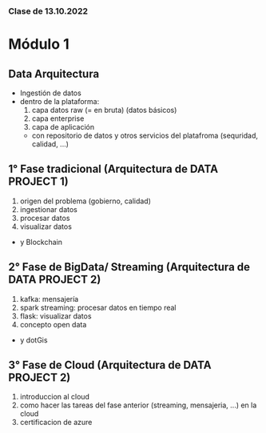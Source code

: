 ### Clase de 13.10.2022

# Módulo 1

## Data Arquitectura
- Ingestión de datos
- dentro de la plataforma:
    1. capa datos raw (= en bruta) (datos básicos)
    2. capa enterprise
    3. capa de aplicación
    - con repositorio de datos y otros servicios del platafroma (sequridad, calidad, ...)

##  1° Fase tradicional (Arquitectura de DATA PROJECT 1)
1. origen del problema (gobierno, calidad)
2. ingestionar datos
3. procesar datos
4. visualizar datos
- y Blockchain

## 2° Fase de BigData/ Streaming (Arquitectura de DATA PROJECT 2)
1. kafka: mensajería
2. spark streaming: procesar datos en tiempo real
3. flask: visualizar datos
4. concepto open data
- y dotGis

## 3° Fase de Cloud (Arquitectura de DATA PROJECT 2)
1. introduccion al cloud
2. como hacer las tareas del fase anterior (streaming, mensajeria, ...) en la cloud
3. certificacion de azure
